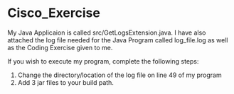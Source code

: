 # Cisco_Exercise

My Java Applicaion is called src/GetLogsExtension.java. I have also attached the log file needed for the Java Program called log_file.log as well as the Coding Exercise given to me.


If you wish to execute my program, complete the following steps:
1) Change the directory/location of the log file on line 49 of my program
2) Add 3 jar files to your build path. 
